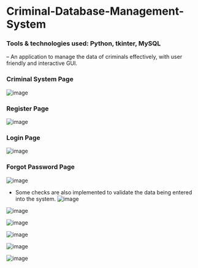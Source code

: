 # Criminal-Database-Management-System

### Tools & technologies used: Python, tkinter, MySQL
– An application to manage the data of criminals  effectively, with user friendly and interactive GUI.

### Criminal System Page
![image](https://github.com/Aparajita-singh/Criminal-Database-Management-System/assets/97401659/955ec565-4b7c-41df-be58-6ba9048d9676)

### Register Page
![image](https://github.com/Aparajita-singh/Criminal-Database-Management-System/assets/97401659/e53880b2-f9bd-45d9-b0ff-c50f307426fe)

### Login Page
![image](https://github.com/Aparajita-singh/Criminal-Database-Management-System/assets/97401659/607a0fa5-5ddf-4a3d-89d4-41a248ca12c5)

### Forgot Password Page
![image](https://github.com/Aparajita-singh/Criminal-Database-Management-System/assets/97401659/c2d33907-51a5-4389-afd3-1c07d6eb2383)

- Some checks are also implemented to validate the data being entered into the system.
![image](https://github.com/Aparajita-singh/Criminal-Database-Management-System/assets/97401659/68e5d643-7b37-487d-a3e3-0f76cf0e6f81)

![image](https://github.com/Aparajita-singh/Criminal-Database-Management-System/assets/97401659/0af57818-4cd3-44e9-8f29-40ac9d3a9e12)

![image](https://github.com/Aparajita-singh/Criminal-Database-Management-System/assets/97401659/f12c0f7b-f67e-47c7-a087-677126f10ad5)

![image](https://github.com/Aparajita-singh/Criminal-Database-Management-System/assets/97401659/59eee15c-b4b1-4100-a1e7-bcd68c95b32a)

![image](https://github.com/Aparajita-singh/Criminal-Database-Management-System/assets/97401659/c0e7d028-8939-427e-a21b-b7eddbffe82f)

![image](https://github.com/Aparajita-singh/Criminal-Database-Management-System/assets/97401659/79f03c3b-3632-4814-9b5f-c16a5f069fdc)
